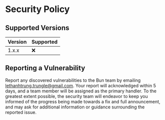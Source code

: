 # Security Policy

## Supported Versions

| Version | Supported          |
| ------- | ------------------ |
| 1.x.x   | ❌                 |

## Reporting a Vulnerability

Report any discovered vulnerabilities to the Bun team by emailing lethanhtrung.trungle@gmail.com. Your report will acknowledged within 5 days, and a team member will be assigned as the primary handler. To the greatest extent possible, the security team will endeavor to keep you informed of the progress being made towards a fix and full announcement, and may ask for additional information or guidance surrounding the reported issue.
